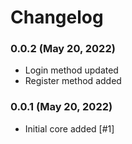 # Changelog

### 0.0.2 (May 20, 2022)

- Login method updated
- Register method added


### 0.0.1 (May 20, 2022)

- Initial core added [#1]
